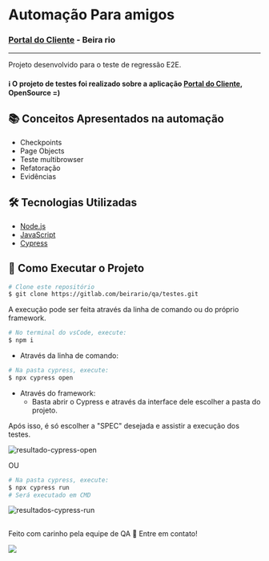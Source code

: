 # Automação Para amigos
### [Portal do Cliente](https://portaldocliente.stg.calcadosbeirario.app.br/) - Beira rio
---
Projeto desenvolvido para o teste de regressão E2E.

#### :information_source: O projeto de testes foi realizado sobre a aplicação [Portal do Cliente](https://portaldocliente.stg.calcadosbeirario.app.br/), OpenSource =)

## :books: Conceitos Apresentados na automação
- Checkpoints
- Page Objects
- Teste multibrowser
- Refatoração
- Evidências


## :hammer_and_wrench: Tecnologias Utilizadas
- [Node.js](https://nodejs.org/en/)
- [JavaScript](https://developer.mozilla.org/pt-BR/docs/Web/JavaScript)
- [Cypress](https://www.cypress.io/)

## :checkered_flag: Como Executar o Projeto
```bash
# Clone este repositório
$ git clone https://gitlab.com/beirario/qa/testes.git
```
A execução pode ser feita através da linha de comando ou do próprio framework.
```bash
# No terminal do vsCode, execute:
$ npm i
```
- Através da linha de comando:
```bash
# Na pasta cypress, execute:
$ npx cypress open
```
- Através do framework:
  - Basta abrir o Cypress e através da interface dele escolher a pasta do projeto.

Após isso, é só escolher a "SPEC" desejada e assistir a execução dos testes.


![resultado-cypress-open](https://user-images.githubusercontent.com/80979622/176494744-6f2e5bba-c47c-49df-99e7-c349000fa204.gif)


OU

```bash
# Na pasta cypress, execute:
$ npx cypress run
# Será executado em CMD
```
![resultados-cypress-run](https://user-images.githubusercontent.com/80979622/176506179-8dfa4717-4566-4d69-9d43-158bf68dd627.gif)



##
Feito com carinho pela equipe de QA :wave: Entre em contato!
<div> 
  <a href = "mailto:pedro.geib2002@gmail.com"><img src="https://img.shields.io/badge/-Gmail-%23333?style=for-the-badge&logo=gmail&logoColor=white" target="_blank"></a>
</div>
